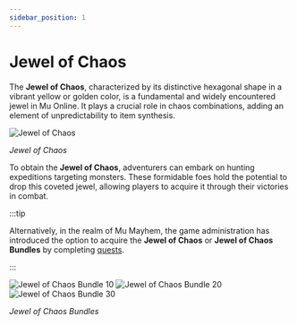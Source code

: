 ```yaml
---
sidebar_position: 1
---
```


# Jewel of Chaos

The **Jewel of Chaos**, characterized by its distinctive hexagonal shape in a vibrant yellow or golden color, is a fundamental and widely encountered jewel in Mu Online. It plays a crucial role in chaos combinations, adding an element of unpredictability to item synthesis.

![Jewel of Chaos](/img/items/jewels/chaos.png)

_Jewel of Chaos_

To obtain the **Jewel of Chaos**, adventurers can embark on hunting expeditions targeting monsters. These formidable foes hold the potential to drop this coveted jewel, allowing players to acquire it through their victories in combat.

:::tip

Alternatively, in the realm of Mu Mayhem, the game administration has introduced the option to acquire the **Jewel of Chaos** or **Jewel of Chaos Bundles** by completing [quests](/gameplay-systems/quest-system).

:::

![Jewel of Chaos Bundle 10](/img/items/jewels/chaos-10.png) ![Jewel of Chaos Bundle 20](/img/items/jewels/chaos-20.png) ![Jewel of Chaos Bundle 30](/img/items/jewels/chaos-30.png)

_Jewel of Chaos Bundles_
